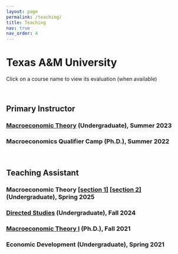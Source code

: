 ```yaml
---
layout: page
permalink: /teaching/
title: Teaching
nav: true
nav_order: 4
---
```

<div class="publications">

<h1> Texas A&M University </h1>
<p>Click on a course name to view its evaluation (when available)</p>

<br>

<h2>Primary Instructor </h2>
<h3><a
            href="https://geumbipark.github.io/assets/pdf/survey_results_aggregate_20230820_2027.pdf"
            target="_blank"
            >Macroeconomic Theory</a> (Undergraduate), Summer 2023 </h3>
<h3>Macroeconomics Qualifier Camp (Ph.D.), Summer 2022</h3>
<br>

<h2>Teaching Assistant</h2>
<h3>Macroeconomic Theory <a
            href="https://geumbipark.github.io/assets/pdf/survey_results_aggregate_20250831_2235.pdf"
            target="_blank"
            >[section 1]</a>
            <a
            href="https://geumbipark.github.io/assets/pdf/survey_results_aggregate_20250831_2237.pdf"
            target="_blank"
            >[section 2]</a>
            (Undergraduate), Spring 2025</h3>
<h3><a
            href="https://geumbipark.github.io/assets/pdf/survey_results_aggregate_20250212_1048.pdf"
            target="_blank"
            >Directed Studies</a> (Undergraduate), Fall 2024</h3>
<h3><a
            href="https://geumbipark.github.io/assets/pdf/survey_results_aggregate_20220107_1743.pdf"
            target="_blank"
            >Macroeconomic Theory I</a> (Ph.D.), Fall 2021</h3>
<h3>Economic Development (Undergraduate), Spring 2021</h3>
